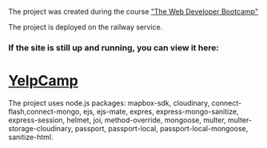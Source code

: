 The project was created during the course ["The Web Developer Bootcamp"](https://www.udemy.com/course/the-web-developer-bootcamp/)

The project is deployed on the railway service.

### If the site is still up and running, you can view it here: 
# [YelpCamp](https://yelp-camp.up.railway.app/)

The project uses node.js packages: mapbox-sdk, cloudinary, connect-flash,connect-mongo, ejs, ejs-mate, expres, express-mongo-sanitize, express-session, helmet, joi, method-override, mongoose, multer, multer-storage-cloudinary, passport, passport-local, passport-local-mongoose, sanitize-html.
